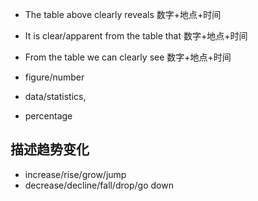 * The table above clearly reveals 数字+地点+时间 
* It is clear/apparent from the table that 数字+地点+时间
* From the table we can clearly see 数字+地点+时间

* figure/number
* data/statistics,
* percentage

## 描述趋势变化
* increase/rise/grow/jump
* decrease/decline/fall/drop/go down
